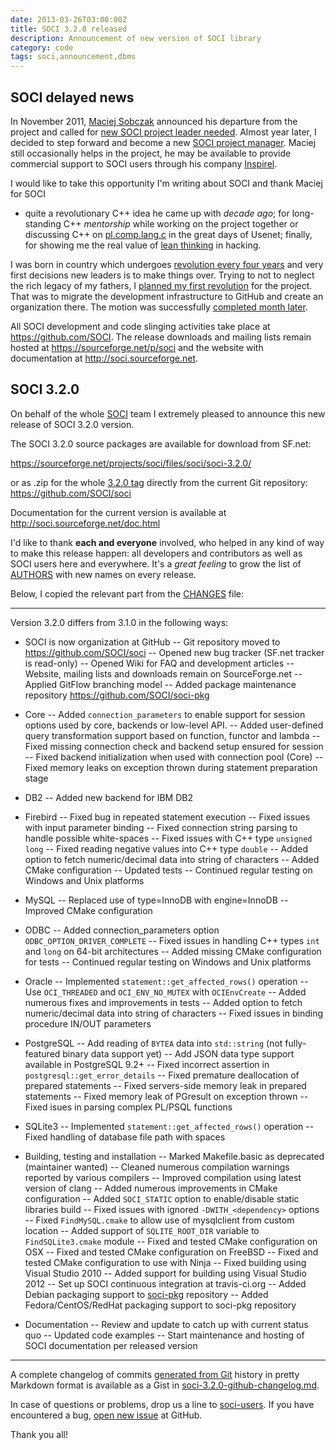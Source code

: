```yaml
---
date: 2013-03-26T03:00:00Z
title: SOCI 3.2.0 released
description: Announcement of new version of SOCI library
category: code
tags: soci,announcement,dbms
---
```


## SOCI delayed news

In November 2011, [Maciej Sobczak](http://www.msobczak.com/) announced his departure 
from the project and called for
[new SOCI project leader needed](/posts/2011/11/07/new-soci-project-leader-needed/).
Almost year later, I decided to step forward and become a new 
[SOCI project manager](https://sourceforge.net/mailarchive/message.php?msg_id=29565142).
Maciej still occasionally helps in the project, he may be available to provide 
commercial support to SOCI users through his company [Inspirel](http://inspirel.com/).

I would like to take this opportunity I'm writing about SOCI and thank Maciej for SOCI
- quite a revolutionary C++ idea he came up with *decade ago*; for long-standing
C++ *mentorship* while working on the project together or discussing C++ on 
[pl.comp.lang.c](https://groups.google.com/forum/?fromgroups#!forum/pl.comp.lang.c) 
in the great days of Usenet; finally, for showing me the real value of 
[lean thinking](http://en.wikipedia.org/wiki/Lean_manufacturing) in hacking.

I was born in country which undergoes 
[revolution every four years](http://pl.wikipedia.org/wiki/Wybory_parlamentarne_w_Polsce)
and very first decisions new leaders is to make things over.
Trying to not to neglect the rich legacy of my fathers, 
I [planned my first revolution](https://sourceforge.net/mailarchive/message.php?msg_id=29939144) 
for the project. That was to migrate the development infrastructure to GitHub and 
create an organization there. The motion was successfully 
[completed month later](https://sourceforge.net/mailarchive/message.php?msg_id=30090409).

All SOCI development and code slinging activities take place at https://github.com/SOCI.
The release downloads and mailing lists remain hosted at https://sourceforge.net/p/soci
and the website with documentation at http://soci.sourceforge.net.

## SOCI 3.2.0

On behalf of the whole [SOCI](http://soci.sourceforge.net) team I extremely 
pleased to announce this new release of SOCI 3.2.0 version. 

The SOCI 3.2.0 source packages are available for download from SF.net: 

https://sourceforge.net/projects/soci/files/soci/soci-3.2.0/

or as .zip for the whole [3.2.0 tag](https://github.com/SOCI/soci/tree/3.2.0) 
directly from the current Git repository: https://github.com/SOCI/soci

Documentation for the current version is available at http://soci.sourceforge.net/doc.html

I'd like to thank **each and everyone** involved, who helped in any
kind of way to make this release happen: all developers 
and contributors as well as SOCI users here and everywhere. 
It's a *great feeling* to grow the list of 
[AUTHORS](https://github.com/SOCI/soci/blob/3.2.0/src/AUTHORS) 
with new names on every release. 

Below, I copied the relevant part from the 
[CHANGES](https://github.com/SOCI/soci/blob/3.2.0/src/CHANGES) file:

---------------------------------------------------------------------------
Version 3.2.0 differs from 3.1.0 in the following ways: 

- SOCI is now organization at GitHub 
-- Git repository moved to https://github.com/SOCI/soci
-- Opened new bug tracker (SF.net tracker is read-only) 
-- Opened Wiki for FAQ and development articles 
-- Website, mailing lists and downloads remain on SourceForge.net 
-- Applied GitFlow branching model 
-- Added package maintenance repository https://github.com/SOCI/soci-pkg

- Core 
-- Added ```connection_parameters``` to enable support for session options 
used by core, backends or low-level API. 
-- Added user-defined query transformation support based on function, 
functor and lambda 
-- Fixed missing connection check and backend setup ensured for session 
-- Fixed backend initialization when used with connection pool (Core) 
-- Fixed memory leaks on exception thrown during statement preparation stage 

- DB2 
-- Added new backend for IBM DB2 

- Firebird 
-- Fixed bug in repeated statement execution 
-- Fixed issues with input parameter binding 
-- Fixed connection string parsing to handle possible white-spaces 
-- Fixed issues with C++ type ```unsigned long```
-- Fixed reading negative values into C++ type ```double```
-- Added option to fetch numeric/decimal data into string of characters 
-- Added CMake configuration 
-- Updated tests 
-- Continued regular testing on Windows and Unix platforms 

- MySQL 
-- Replaced use of type=InnoDB with engine=InnoDB 
-- Improved CMake configuration 

- ODBC 
-- Added connection_parameters option ```ODBC_OPTION_DRIVER_COMPLETE``` 
-- Fixed issues in handling C++ types ```int``` and ```long``` on 64-bit architectures 
-- Added missing CMake configuration for tests 
-- Continued regular testing on Windows and Unix platforms 

- Oracle 
-- Implemented ```statement::get_affected_rows()``` operation 
-- Use ```OCI_THREADED``` and ```OCI_ENV_NO_MUTEX``` with ```OCIEnvCreate```
-- Added numerous fixes and improvements in tests 
-- Added option to fetch numeric/decimal data into string of characters 
-- Fixed issues in binding procedure IN/OUT parameters 

- PostgreSQL 
-- Add reading of ```BYTEA``` data into ```std::string``` (not fully-featured 
binary data support yet)
-- Add JSON data type support available in PostgreSQL 9.2+ 
-- Fixed incorrect assertion in ```postgresql::get_error_details```
-- Fixed premature deallocation of prepared statements
-- Fixed servers-side memory leak in prepared statements
-- Fixed memory leak of PGresult on exception thrown
-- Fixed isues in parsing complex PL/PSQL functions

- SQLite3 
-- Implemented ```statement::get_affected_rows()``` operation 
-- Fixed handling of database file path with spaces 

- Building, testing and installation 
-- Marked Makefile.basic as deprecated (maintainer wanted) 
-- Cleaned numerous compilation warnings reported by various compilers 
-- Improved compilation using latest version of clang 
-- Added numerous improvements in CMake configuration 
-- Added ```SOCI_STATIC``` option to enable/disable static libraries build 
-- Fixed issues with ignored ```-DWITH_<dependency>``` options 
-- Fixed ```FindMySQL.cmake``` to allow use of mysqlclient from custom location 
-- Added support of ```SQLITE_ROOT_DIR``` variable to ```FindSQLite3.cmake``` module 
-- Fixed and tested CMake configuration on OSX 
-- Fixed and tested CMake configuration on FreeBSD 
-- Fixed and tested CMake configuration to use with Ninja 
-- Fixed building using Visual Studio 2010 
-- Added support for building using Visual Studio 2012 
-- Set up SOCI continuous integration at travis-ci.org 
-- Added Debian packaging support to [soci-pkg](https://github.com/SOCI/soci-pkg) repository 
-- Added Fedora/CentOS/RedHat packaging support to soci-pkg repository 

- Documentation 
-- Review and update to catch up with current status quo 
-- Updated code examples 
-- Start maintenance and hosting of SOCI documentation per released version

---------------------------------------------------------------------------

A complete changelog of commits 
[generated from Git](https://github.com/SOCI/soci/issues/93#issuecomment-15434667) 
history in pretty Markdown format is available as a Gist in 
[soci-3.2.0-github-changelog.md](https://gist.github.com/mloskot/5241027).

In case of questions or problems, drop us a line to 
[soci-users](https://lists.sourceforge.net/lists/listinfo/soci-users).
If you have encountered a bug, [open new issue](https://github.com/SOCI/soci/issues) at GitHub.

Thank you all!
